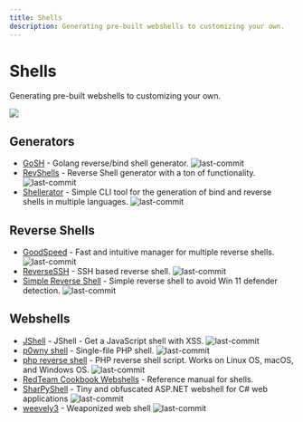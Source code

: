 ```yaml
---
title: Shells
description: Generating pre-built webshells to customizing your own.
---
```


# Shells

Generating pre-built webshells to customizing your own.

![](https://img.shields.io/badge/Tools%20%26%20Resources%20Available-12-757575?style=for-the-badge")

## Generators

* [GoSH](https://github.com/redcode-labs/GoSH) - Golang reverse/bind shell generator. ![last-commit](https://img.shields.io/github/last-commit/redcode-labs/GoSH?style=flat)
* [RevShells](https://www.revshells.com/) - Reverse Shell generator with a ton of functionality. ![last-commit](https://img.shields.io/github/last-commit/0dayCTF/reverse-shell-generator?style=flat)
* [Shellerator](https://github.com/ShutdownRepo/shellerator) - Simple CLI tool for the generation of bind and reverse shells in multiple languages. ![last-commit](https://img.shields.io/github/last-commit/ShutdownRepo/shellerator?style=flat)


## Reverse Shells

* [GoodSpeed](https://github.com/redcode-labs/GodSpeed) - Fast and intuitive manager for multiple reverse shells. ![last-commit](https://img.shields.io/github/last-commit/redcode-labs/GodSpeed?style=flat)
* [ReverseSSH](https://github.com/NHAS/reverse_ssh) - SSH based reverse shell. ![last-commit](https://img.shields.io/github/last-commit/NHAS/reverse_ssh?style=flat)
* [Simple Reverse Shell](https://github.com/tihanyin/Simple-Reverse-Shell) - Simple reverse shell to avoid Win 11 defender detection. ![last-commit](https://img.shields.io/github/last-commit/tihanyin/Simple-Reverse-Shell?style=flat)


## Webshells

* [JShell](https://github.com/s0md3v/JShell) - JShell - Get a JavaScript shell with XSS. ![last-commit](https://img.shields.io/github/last-commit/s0md3v/JShell?style=flat)
* [p0wny shell](https://github.com/flozz/p0wny-shell) - Single-file PHP shell. ![last-commit](https://img.shields.io/github/last-commit/flozz/p0wny-shell?style=flat)
* [php reverse shell](https://github.com/ivan-sincek/php-reverse-shell) - PHP reverse shell script. Works on Linux OS, macOS, and Windows OS. ![last-commit](https://img.shields.io/github/last-commit/ivan-sincek/php-reverse-shell?style=flat)
* [RedTeam Cookbook Webshells](https://gnnr.net/redteam_cookbook/foothold/webshells/) - Reference manual for shells. 
* [SharPyShell](https://github.com/antonioCoco/SharPyShell) - Tiny and obfuscated ASP.NET webshell for C# web applications ![last-commit](https://img.shields.io/github/last-commit/antonioCoco/SharPyShell?style=flat)
* [weevely3](https://github.com/epinna/weevely3) - Weaponized web shell ![last-commit](https://img.shields.io/github/last-commit/epinna/weevely3?style=flat)
